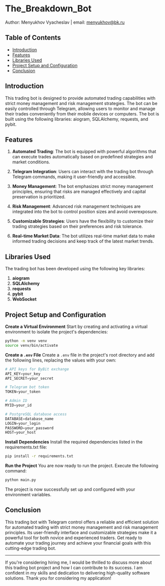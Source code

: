 # The_Breakdown_Bot

Author: Menyukhov Vyacheslav | email: menyukhov@bk.ru

## Table of Contents

- [Introduction](#introduction)
- [Features](#features)
- [Libraries Used](#libraries-used)
- [Project Setup and Configuration](#project-setup-and-configuration)
- [Conclusion](#conclusion)

## Introduction

This trading bot is designed to provide automated trading capabilities with strict money management and risk management strategies. The bot can be easily controlled through Telegram, allowing users to monitor and manage their trades conveniently from their mobile devices or computers. The bot is built using the following libraries: aiogram, SQLAlchemy, requests, and pybit.

## Features

1. **Automated Trading**: The bot is equipped with powerful algorithms that can execute trades automatically based on predefined strategies and market conditions.

2. **Telegram Integration**: Users can interact with the trading bot through Telegram commands, making it user-friendly and accessible.

3. **Money Management**: The bot emphasizes strict money management principles, ensuring that risks are managed effectively and capital preservation is prioritized.

4. **Risk Management**: Advanced risk management techniques are integrated into the bot to control position sizes and avoid overexposure.

5. **Customizable Strategies**: Users have the flexibility to customize their trading strategies based on their preferences and risk tolerance.

6. **Real-time Market Data**: The bot utilizes real-time market data to make informed trading decisions and keep track of the latest market trends.

## Libraries Used

The trading bot has been developed using the following key libraries:

1. **aiogram**
2. **SQLAlchemy**
3. **requests**
4. **pybit**
5. **WebSocket**

## Project Setup and Configuration

**Create a Virtual Environment**
Start by creating and activating a virtual environment to isolate the project's dependencies:

```bash
python -m venv venv
source venv/bin/activate
```

**Create a `.env` File**
Create a `.env` file in the project's root directory and add the following lines, replacing the values with your own:
    
```python
# API keys for ByBit exchange
API_KEY=your_key
API_SECRET=your_secret

# Telegram bot token
TOKEN=your_token

# Admin ID
MYID=your_id

# PostgreSQL database access
DATABASE=database_name
LOGIN=your_login
PASSWORD=your_password
HOST=your_host
```

**Install Dependencies**
Install the required dependencies listed in the requirements.txt file:

```bash
pip install -r requirements.txt
```

**Run the Project**
You are now ready to run the project. Execute the following command:

```bash
python main.py
```

The project is now successfully set up and configured with your environment variables.

## Conclusion

This trading bot with Telegram control offers a reliable and efficient solution for automated trading with strict money management and risk management principles. Its user-friendly interface and customizable strategies make it a powerful tool for both novice and experienced traders. Get ready to automate your trading journey and achieve your financial goals with this cutting-edge trading bot.

---

If you're considering hiring me, I would be thrilled to discuss more about this trading bot project and how I can contribute to its success. I am confident in my skills and dedication to delivering high-quality software solutions. Thank you for considering my application!
